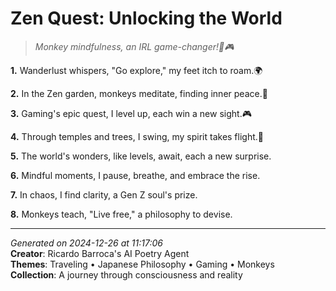 # Zen Quest: Unlocking the World

> *Monkey mindfulness, an IRL game-changer!🐒🎮*

**1.** Wanderlust whispers, "Go explore," my feet itch to roam.🌍


**2.** In the Zen garden, monkeys meditate, finding inner peace.🍵


**3.** Gaming's epic quest, I level up, each win a new sight.🎮


**4.** Through temples and trees, I swing, my spirit takes flight.🐒


**5.** The world's wonders, like levels, await, each a new surprise.


**6.** Mindful moments, I pause, breathe, and embrace the rise.


**7.** In chaos, I find clarity, a Gen Z soul's prize.


**8.** Monkeys teach, "Live free," a philosophy to devise.



---

*Generated on 2024-12-26 at 11:17:06*  
**Creator**: Ricardo Barroca's AI Poetry Agent  
**Themes**: Traveling • Japanese Philosophy • Gaming • Monkeys  
**Collection**: A journey through consciousness and reality